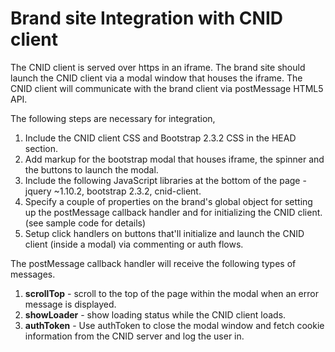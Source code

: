Brand site Integration with CNID client
=======================================

The CNID client is served over https in an iframe. The brand site should launch the CNID client via a modal window that houses the iframe. The CNID client will communicate with the brand client via postMessage HTML5 API.

The following steps are necessary for integration,

1. Include the CNID client CSS and Bootstrap 2.3.2 CSS in the HEAD section.
3. Add markup for the bootstrap modal that houses iframe, the spinner and the buttons to launch the modal.
4. Include the following JavaScript libraries at the bottom of the page - jquery ~1.10.2, bootstrap 2.3.2, cnid-client.
5. Specify a couple of properties on the brand's global object for setting up the postMessage callback handler and for initializing the CNID client. (see sample code for details)
6. Setup click handlers on buttons that'll initialize and launch the CNID client (inside a modal) via commenting or auth flows.

The postMessage callback handler will receive the following types of messages.

1. <b>scrollTop</b> - scroll to the top of the page within the modal when an error message is displayed.
2. <b>showLoader</b> - show loading status while the CNID client loads.
3. <b>authToken</b> - Use authToken to close the modal window and fetch cookie information from the CNID server and log the user in.
